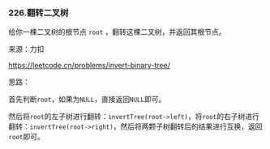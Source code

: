 ### 226.翻转二叉树

给你一棵二叉树的根节点 `root` ，翻转这棵二叉树，并返回其根节点。

来源：力扣

https://leetcode.cn/problems/invert-binary-tree/



思路：

​		首先判断`root`，如果为`NULL`，直接返回`NULL`即可。

​		然后将`root`的左子树进行翻转：`invertTree(root->left)`，将`root`的右子树进行翻转：`invertTree(root->right)`，然后将两颗子树翻转后的结果进行互换，返回`root`即可。